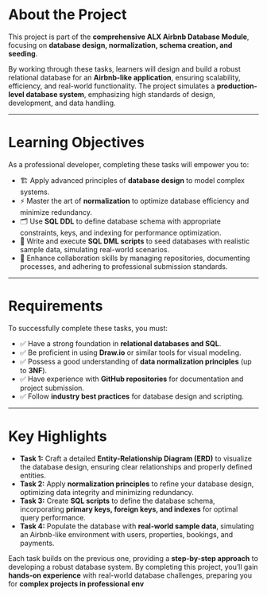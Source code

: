 # About the Project
This project is part of the **comprehensive ALX Airbnb Database Module**, focusing on **database design, normalization, schema creation, and seeding**.  

By working through these tasks, learners will design and build a robust relational database for an **Airbnb-like application**, ensuring scalability, efficiency, and real-world functionality. The project simulates a **production-level database system**, emphasizing high standards of design, development, and data handling.

---

# Learning Objectives
As a professional developer, completing these tasks will empower you to:

- 🏗️ Apply advanced principles of **database design** to model complex systems.  
- ⚡ Master the art of **normalization** to optimize database efficiency and minimize redundancy.  
- 🗂️ Use **SQL DDL** to define database schema with appropriate constraints, keys, and indexing for performance optimization.  
- 📝 Write and execute **SQL DML scripts** to seed databases with realistic sample data, simulating real-world scenarios.  
- 🤝 Enhance collaboration skills by managing repositories, documenting processes, and adhering to professional submission standards.  

---

# Requirements
To successfully complete these tasks, you must:

- ✅ Have a strong foundation in **relational databases and SQL**.  
- ✅ Be proficient in using **Draw.io** or similar tools for visual modeling.  
- ✅ Possess a good understanding of **data normalization principles** (up to **3NF**).  
- ✅ Have experience with **GitHub repositories** for documentation and project submission.  
- ✅ Follow **industry best practices** for database design and scripting.  

---

# Key Highlights
- **Task 1:** Craft a detailed **Entity-Relationship Diagram (ERD)** to visualize the database design, ensuring clear relationships and properly defined entities.  
- **Task 2:** Apply **normalization principles** to refine your database design, optimizing data integrity and minimizing redundancy.  
- **Task 3:** Create **SQL scripts** to define the database schema, incorporating **primary keys, foreign keys, and indexes** for optimal query performance.  
- **Task 4:** Populate the database with **real-world sample data**, simulating an Airbnb-like environment with users, properties, bookings, and payments.  

Each task builds on the previous one, providing a **step-by-step approach** to developing a robust database system. By completing this project, you’ll gain **hands-on experience** with real-world database challenges, preparing you for **complex projects in professional env**
